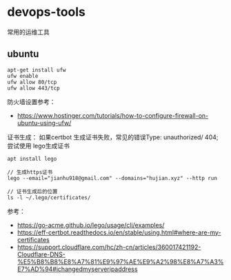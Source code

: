 # devops-tools
常用的运维工具


## ubuntu 
```
apt-get install ufw
ufw enable
ufw allow 80/tcp
ufw allow 443/tcp
```

  防火墙设置参考：
 -  https://www.hostinger.com/tutorials/how-to-configure-firewall-on-ubuntu-using-ufw/
  
  证书生成：
 如果certbot  生成证书失败，常见的错误Type:   unauthorized/ 404; 
 尝试使用 lego生成证书
 ```
 apt install lego 
 
 // 生成https证书
 lego --email="jianhu918@gmail.com" --domains="hujian.xyz" --http run
 
 // 证书生成后的位置
 ls -l ~/.lego/certificates/
```
参考：
 - https://go-acme.github.io/lego/usage/cli/examples/
 - https://eff-certbot.readthedocs.io/en/stable/using.html#where-are-my-certificates
 - https://support.cloudflare.com/hc/zh-cn/articles/360017421192-Cloudflare-DNS-%E5%B8%B8%E8%A7%81%E9%97%AE%E9%A2%98%E8%A7%A3%E7%AD%94#ichangedmyserveripaddress